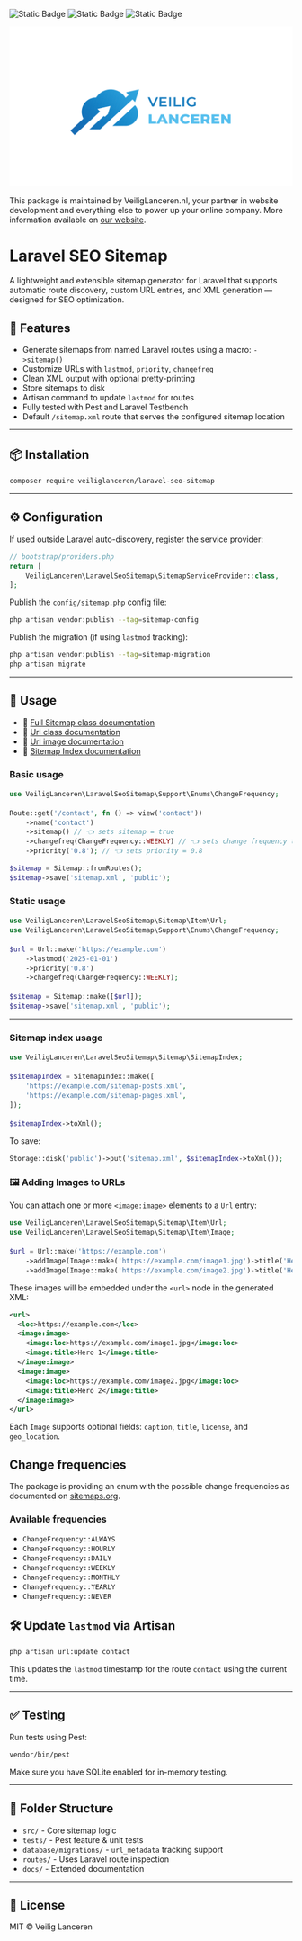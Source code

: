![Static Badge](https://img.shields.io/badge/Version-1.1-blue)
![Static Badge](https://img.shields.io/badge/Laravel-12.*-blue)
![Static Badge](https://img.shields.io/badge/PHP->_8.3-blue)

![Veilig Lanceren](/veilig-lanceren-logo.png)

This package is maintained by VeiligLanceren.nl, your partner in website development and everything else to power up your online company. More information available on [our website](https://veiliglanceren.nl).

# Laravel SEO Sitemap

A lightweight and extensible sitemap generator for Laravel that supports automatic route discovery, custom URL entries, and XML generation — designed for SEO optimization.

## 🚀 Features

- Generate sitemaps from named Laravel routes using a macro: `->sitemap()`
- Customize URLs with `lastmod`, `priority`, `changefreq`
- Clean XML output with optional pretty-printing
- Store sitemaps to disk
- Artisan command to update `lastmod` for routes
- Fully tested with Pest and Laravel Testbench
- Default `/sitemap.xml` route that serves the configured sitemap location

---

## 📦 Installation

```bash
composer require veiliglanceren/laravel-seo-sitemap
```

---

## ⚙️ Configuration

If used outside Laravel auto-discovery, register the service provider:

```php
// bootstrap/providers.php
return [
    VeiligLanceren\LaravelSeoSitemap\SitemapServiceProvider::class,
];
```

Publish the `config/sitemap.php` config file:

```bash
php artisan vendor:publish --tag=sitemap-config
```

Publish the migration (if using `lastmod` tracking):

```bash
php artisan vendor:publish --tag=sitemap-migration
php artisan migrate
```

---

## 🧭 Usage

- 📄 [Full Sitemap class documentation](docs/sitemap.md)
- 📄 [Url class documentation](docs/url.md)
- 📄 [Url image documentation](docs/image.md)
- 📄 [Sitemap Index documentation](docs/sitemapindex.md)

### Basic usage

```php
use VeiligLanceren\LaravelSeoSitemap\Support\Enums\ChangeFrequency;

Route::get('/contact', fn () => view('contact'))
    ->name('contact')
    ->sitemap() // 👈 sets sitemap = true
    ->changefreq(ChangeFrequency::WEEKLY) // 👈 sets change frequency to WEEKLY
    ->priority('0.8'); // 👈 sets priority = 0.8
```

```php
$sitemap = Sitemap::fromRoutes();
$sitemap->save('sitemap.xml', 'public');
```

### Static usage

```php
use VeiligLanceren\LaravelSeoSitemap\Sitemap\Item\Url;
use VeiligLanceren\LaravelSeoSitemap\Support\Enums\ChangeFrequency;

$url = Url::make('https://example.com')
    ->lastmod('2025-01-01')
    ->priority('0.8')
    ->changefreq(ChangeFrequency::WEEKLY);

$sitemap = Sitemap::make([$url]);
$sitemap->save('sitemap.xml', 'public');
```

---

### Sitemap index usage

```php
use VeiligLanceren\LaravelSeoSitemap\Sitemap\SitemapIndex;

$sitemapIndex = SitemapIndex::make([
    'https://example.com/sitemap-posts.xml',
    'https://example.com/sitemap-pages.xml',
]);

$sitemapIndex->toXml();
```

To save:

```php
Storage::disk('public')->put('sitemap.xml', $sitemapIndex->toXml());
```

### 🖼 Adding Images to URLs

You can attach one or more `<image:image>` elements to a `Url` entry:

```php
use VeiligLanceren\LaravelSeoSitemap\Sitemap\Item\Url;
use VeiligLanceren\LaravelSeoSitemap\Sitemap\Item\Image;

$url = Url::make('https://example.com')
    ->addImage(Image::make('https://example.com/image1.jpg')->title('Hero 1'))
    ->addImage(Image::make('https://example.com/image2.jpg')->title('Hero 2'));
```

These images will be embedded under the `<url>` node in the generated XML:

```xml
<url>
  <loc>https://example.com</loc>
  <image:image>
    <image:loc>https://example.com/image1.jpg</image:loc>
    <image:title>Hero 1</image:title>
  </image:image>
  <image:image>
    <image:loc>https://example.com/image2.jpg</image:loc>
    <image:title>Hero 2</image:title>
  </image:image>
</url>
```

Each `Image` supports optional fields: `caption`, `title`, `license`, and `geo_location`.

## Change frequencies

The package is providing an enum with the possible change frequencies as documented on [sitemaps.org](https://www.sitemaps.org/protocol.html#changefreqdef).

### Available frequencies
- `ChangeFrequency::ALWAYS`
- `ChangeFrequency::HOURLY`
- `ChangeFrequency::DAILY`
- `ChangeFrequency::WEEKLY`
- `ChangeFrequency::MONTHLY`
- `ChangeFrequency::YEARLY`
- `ChangeFrequency::NEVER`


## 🛠 Update `lastmod` via Artisan

```bash
php artisan url:update contact
```

This updates the `lastmod` timestamp for the route `contact` using the current time.

---

## ✅ Testing

Run tests using Pest:

```bash
vendor/bin/pest
```

Make sure you have SQLite enabled for in-memory testing.

---

## 📂 Folder Structure

- `src/` - Core sitemap logic
- `tests/` - Pest feature & unit tests
- `database/migrations/` - `url_metadata` tracking support
- `routes/` - Uses Laravel route inspection
- `docs/` - Extended documentation

---

## 📄 License

MIT © Veilig Lanceren
